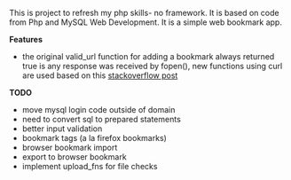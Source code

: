 This is project to  refresh my php skills- no framework. It is based on code from Php and MySQL Web Development. 
It is a simple web bookmark app.

**Features**
- the original valid_url function for adding a bookmark always returned true is any response was received by fopen(),  new functions using curl
are used based on this [stackoverflow post](https://stackoverflow.com/questions/2280394/how-can-i-check-if-a-url-exists-via-php)

**TODO**
- move mysql login code outside of domain
- need to convert sql to prepared statements
- better input validation
- bookmark tags (a la firefox bookmarks)
- browser bookmark import
- export to browser bookmark
- implement upload_fns for file checks
